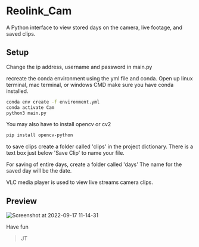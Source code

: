 # Reolink_Cam
A Python interface to view stored days on the camera, live footage, and saved clips. 


## Setup
Change the ip address, username and password in main.py  

recreate the conda environment using the yml file and conda. 
Open up linux terminal, mac terminal, or windows CMD 
make sure you have conda installed.
```bash
conda env create -f environment.yml
conda activate Cam
python3 main.py
```
You may also have to install opencv or cv2 
```bash
pip install opencv-python
```
to save clips create a folder called 'clips' in the project dictionary. 
There is a text box just below 'Save Clip' to name your file.

For saving of entire days, create a folder called 'days'
The name for the saved day will be the date. 

VLC media player is used to view live streams camera clips. 

## Preview
![Screenshot at 2022-09-17 11-14-31](https://user-images.githubusercontent.com/51917264/190851760-a9f68216-5a67-425f-94a4-f06e131fd4bc.png)

Have fun
> JT
